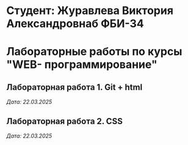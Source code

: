 # Студент: Журавлева Виктория Александровнаб ФБИ-34

# Лабораторные работы по курсы "WEB- программирование"

## Лабораторная работа 1. Git + html

*Дата: 22.03.2025*

## Лабораторная работа 2. CSS

*Дата: 22.03.2025*


